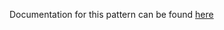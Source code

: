 Documentation for this pattern can be found [here](https://github.com/awslabs/aws-solutions-constructs/blob/main/source/patterns/%40aws-solutions-constructs/aws-lambda-ssmstringparameter/README.adoc)
